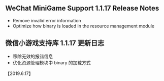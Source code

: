## WeChat MiniGame Support 1.1.17 Release Notes

* Remove invalid error information
* Optimize how binary is loaded in the resource management module

## 微信小游戏支持库 1.1.17 更新日志
* 移除无效的报错信息
* 优化资源管理模块中 binary 的加载方式


【2019.6.17】